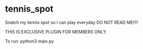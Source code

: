 # tennis_spot
Snatch my tennis spot so i can play everyday
DO NOT READ ME!!!!

THIS IS EXCLUSIVE PLUGIN FOR MEMBERS ONLY.


To run:
python3 main.py


